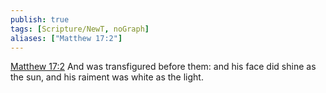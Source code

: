 ```yaml
---
publish: true
tags: [Scripture/NewT, noGraph]
aliases: ["Matthew 17:2"]
---
```

[Matthew 17:2](https://churchofjesuschrist.org/study/scriptures/nt/matt/17?lang=eng&id=p2#p2) And was transfigured before them: and his face did shine as the sun, and his raiment was white as the light.
